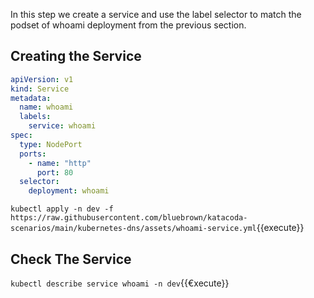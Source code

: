 In this step we create a service and use the label selector to match the podset of whoami deployment from the previous section.

## Creating the Service

```yaml
apiVersion: v1
kind: Service
metadata:
  name: whoami
  labels:
    service: whoami
spec:
  type: NodePort
  ports:
    - name: "http"
      port: 80
  selector:
    deployment: whoami
```

`kubectl apply -n dev -f  https://raw.githubusercontent.com/bluebrown/katacoda-scenarios/main/kubernetes-dns/assets/whoami-service.yml`{{execute}}

## Check The Service

`kubectl describe service whoami -n dev`{{€xecute}}